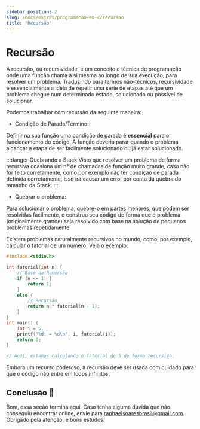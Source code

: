 ```yaml
---
sidebar_position: 2
slug: /docs/extras/programacao-em-c/recursao
title: "Recursão"
---
```


# Recursão

A recursão, ou recursividade, é um conceito e técnica de programação onde uma função chama a si mesma ao longo de sua execução, para resolver um
problema. Traduzindo para termos não-técnicos, recursividade é essencialmente a ideia de repetir uma série de etapas até que um problema chegue num determinado estado, solucionado ou possível de solucionar. 

Podemos trabalhar com recursão da seguinte maneira:

- Condição de Parada/Término:

Definir na sua função uma condição de parada é **essencial** para o funcionamento do código. A função deveria parar quando o problema alcançar a etapa
de ser facilmente solucionado ou já estar solucionado.

:::danger Quebrando a Stack
Visto que resolver um problema de forma recursiva ocasiona um n° de chamadas de função muito grande, caso não for feito corretamente, como por exemplo não ter condição de parada definida corretamente, isso irá causar um erro, por conta da quebra do tamanho da Stack.
:::

- Quebrar o problema:

Para solucionar o problema, quebre-o em partes menores, que podem ser resolvidas facilmente, e construa seu código de forma que o problema (originalmente grande) seja resolvido com base na solução de pequenos problemas repetidamente. 

Existem problemas naturalmente recursivos no mundo, como, por exemplo, calcular o fatorial de um número. Veja o exemplo:

```c
#include <stdio.h>

int fatorial(int n) {
    // Base da Recursão
    if (n <= 1) {
        return 1;
    }
    else {
        // Recursão
        return n * fatorial(n - 1);
    }
}
int main() {
    int i = 5;
    printf("%d! = %d\n", i, fatorial(i));
    return 0;
}

// Aqui, estamos calculando o fatorial de 5 de forma recursiva.
```

Embora um recurso poderoso, a recursão deve ser usada com cuidado para que o código não entre em loops infinitos. 

## Conclusão 🎑

Bom, essa seção termina aqui.
Caso tenha alguma dúvida que não conseguiu encontrar online, envie para raphaelsoaresbrasil@gmail.com.
Obrigado pela atenção, e bons estudos.